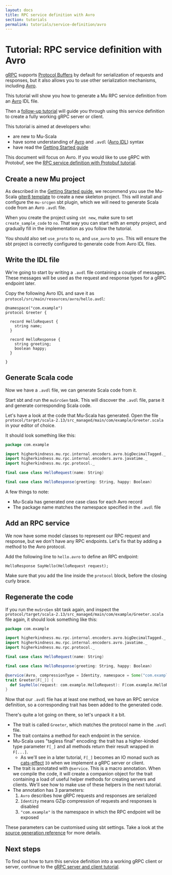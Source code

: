 ```yaml
---
layout: docs
title: RPC service definition with Avro
section: tutorials
permalink: tutorials/service-definition/avro
---
```


# Tutorial: RPC service definition with Avro

[gRPC] supports [Protocol Buffers] by default for serialization of requests and
responses, but it also allows you to use other serialization mechanisms,
including [Avro].

This tutorial will show you how to generate a Mu RPC service definition from an
[Avro] IDL file.

Then a [follow-up tutorial](../grpc-server-client) will guide you through using
this service definition to create a fully working gRPC server or client.

This tutorial is aimed at developers who:

* are new to Mu-Scala
* have some understanding of [Avro] and `.avdl` ([Avro IDL](https://avro.apache.org/docs/current/idl.html)) syntax
* have read the [Getting Started guide](../../getting-started)

This document will focus on Avro. If you would like to use gRPC with Protobuf,
see the [RPC service definition with Protobuf tutorial](protobuf).

## Create a new Mu project

As described in the [Getting Started guide](../../getting-started), we recommend
you use the Mu-Scala [giter8 template](https://github.com/higherkindness/mu-scala.g8) to create a new
skeleton project. This will install and configure the `mu-srcgen` sbt plugin,
which we will need to generate Scala code from an Avro `.avdl` file.

When you create the project using `sbt new`, make sure to set
`create_sample_code` to `no`. That way you can start with an empty project, and
gradually fill in the implementation as you follow the tutorial.

You should also set `use_proto` to `no`, and `use_avro` to `yes`. This will
ensure the sbt project is correctly configured to generate code from Avro IDL
files.

## Write the IDL file

We're going to start by writing a `.avdl` file containing a couple of messages.
These messages will be used as the request and response types for a gRPC
endpoint later.

Copy the following Avro IDL and save it as `protocol/src/main/resources/avro/hello.avdl`:

```avroidl
@namespace("com.example")
protocol Greeter {

  record HelloRequest {
    string name;
  }

  record HelloResponse {
    string greeting;
    boolean happy;
  }

}
```

## Generate Scala code

Now we have a `.avdl` file, we can generate Scala code from it.

Start sbt and run the `muSrcGen` task. This will discover the `.avdl` file,
parse it and generate corresponding Scala code.

Let's have a look at the code that Mu-Scala has generated. Open the file
`protocol/target/scala-2.13/src_managed/main/com/example/Greeter.scala` in your
editor of choice.

It should look something like this:

```scala mdoc:silent
package com.example

import higherkindness.mu.rpc.internal.encoders.avro.bigDecimalTagged._
import higherkindness.mu.rpc.internal.encoders.avro.javatime._
import higherkindness.mu.rpc.protocol._

final case class HelloRequest(name: String)

final case class HelloResponse(greeting: String, happy: Boolean)
```

A few things to note:

* Mu-Scala has generated one case class for each Avro record
* The package name matches the namespace specified in the `.avdl` file

## Add an RPC service

We now have some model classes to represent our RPC request and response, but we
don't have any RPC endpoints. Let's fix that by adding a method to the Avro
protocol.

Add the following line to `hello.avro` to define an RPC endpoint:

```avroidl
HelloResponse SayHello(HelloRequest request);
```

Make sure that you add the line inside the `protocol` block, before the closing
curly brace.

## Regenerate the code

If you run the `muSrcGen` sbt task again, and inspect the
`protocol/target/scala-2.13/src_managed/main/com/example/Greeter.scala` file
again, it should look something like this:

```scala mdoc:silent
package com.example

import higherkindness.mu.rpc.internal.encoders.avro.bigDecimalTagged._
import higherkindness.mu.rpc.internal.encoders.avro.javatime._
import higherkindness.mu.rpc.protocol._

final case class HelloRequest(name: String)

final case class HelloResponse(greeting: String, happy: Boolean)

@service(Avro, compressionType = Identity, namespace = Some("com.example"))
trait Greeter[F[_]] {
  def SayHello(request: com.example.HelloRequest): F[com.example.HelloResponse]
}
```

Now that our `.avdl` file has at least one method, we have an RPC service
definition, so a corresponding trait has been added to the generated code.

There's quite a lot going on there, so let's unpack it a bit.

* The trait is called `Greeter`, which matches the protocol name in the `.avdl` file.
* The trait contains a method for each endpoint in the service.
* Mu-Scala uses "tagless final" encoding: the trait has a higher-kinded
  type parameter `F[_]` and all methods return their result wrapped in `F[...]`.
    * As we'll see in a later tutorial, `F[_]` becomes an IO monad such as
      [cats-effect] `IO` when we implement a gRPC server or client.
* The trait is annotated with `@service`. This is a macro annotation. When we
  compile the code, it will create a companion object for the trait containing a
  load of useful helper methods for creating servers and clients. We'll see how
  to make use of these helpers in the next tutorial.
* The annotation has 3 parameters:
    1. `Avro` describes how gRPC requests and responses are serialized
    2. `Identity` means GZip compression of requests and responses is disabled
    3. `"com.example"` is the namespace in which the RPC endpoint will be exposed
       
These parameters can be customised using sbt settings. Take a look at the
[source generation reference](../../reference/source-generation) for more details.

## Next steps

To find out how to turn this service definition into a working gRPC client or
server, continue to the [gRPC server and client tutorial](../grpc-server-client).

[Avro]: https://avro.apache.org/docs/current/
[cats-effect]: https://typelevel.org/cats-effect/
[gRPC]: https://grpc.io/
[Protocol Buffers]: https://developers.google.com/protocol-buffers

